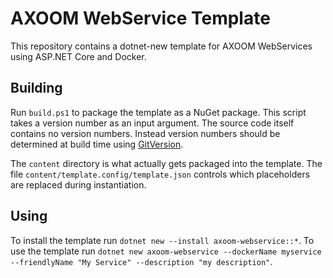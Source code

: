 # AXOOM WebService Template

This repository contains a dotnet-new template for AXOOM WebServices using ASP.NET Core and Docker.

## Building

Run `build.ps1` to package the template as a NuGet package.
This script takes a version number as an input argument. The source code itself contains no version numbers. Instead version numbers should be determined at build time using [GitVersion](http://gitversion.readthedocs.io/).

The `content` directory is what actually gets packaged into the template. The file `content/template.config/template.json` controls which placeholders are replaced during instantiation.

## Using

To install the template run `dotnet new --install axoom-webservice::*`.
To use the template run `dotnet new axoom-webservice --dockerName myservice --friendlyName "My Service" --description "my description"`.
